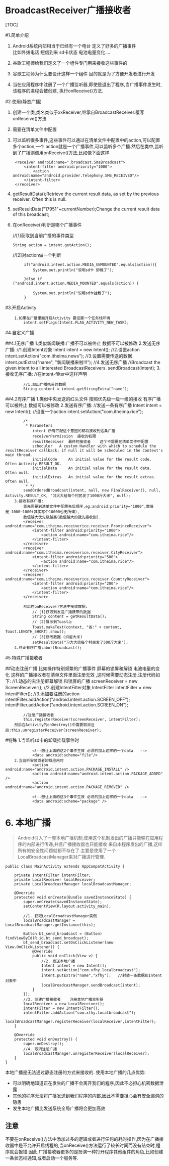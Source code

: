 # BroadcastReceiver广播接收者

[TOC]

#1.简单介绍

1. Android系统内部相当于已经有一个电台 定义了好多的广播事件  
比如外拨电话 短信到来 sd卡状态  电池电量变化....

2. 谷歌工程师给我们定义了一个组件专门用来接收这些事件的

3. 谷歌工程师为什么要设计这样一个组件  目的就是为了方便开发者进行开发 

4. 当在应用程序中注册了一个广播监听器,即使是退出了程序,当广播事件发生时,该程序的进程会被创建,
执行onReceive()方法.

#2.使用(静态广播)

1. 创建一个类,类名类似于xxReceiver,继承自BroadcastReceiver.覆写onReceive()方法

2. 需要在清单文件中配置

3. 可以监听很多事件,这些事件可以通过在清单文件中配置<intent-filter>中的action,可以配置多个action,一个
action就是一个广播事件,可以监听多个广播.然后在类中,监听到了广播则调用onReceive()方法,比如像下面这样

		<receiver android:name=".broadcast.SmsBroadcast">
            <intent-filter android:priority="1000">
                <action android:name="android.provider.Telephony.SMS_RECEIVED"/>
            </intent-filter>
	    </receiver>

4. getResultData();Retrieve the current result data, as set by the previous receiver. Often this is null.

5. setResultData("17951"+currentNumber);Change the current result data of this broadcast; 

6. 在onReceive()判断是哪个广播事件

   //[1]获取到当前广播的事件类型 

	`String action = intent.getAction();`

   //[2]对action做一个判断 

			if("android.intent.action.MEDIA_UNMOUNTED".equals(action)){
				System.out.println("说明sd卡 卸载了");
				
			}else if ("android.intent.action.MEDIA_MOUNTED".equals(action)) {
				
				System.out.println("说明sd卡挂载了");
			}

#3.开启Activity

		1.如果在广播里面开启Activity 要设置一个任务栈环境
			intent.setFlags(Intent.FLAG_ACTIVITY_NEW_TASK);	

#4.自定义广播

##4.1无序广播
		1.类似新闻联播:广播不可以被终止  数据不可以被修改 
		2.发送无序广播:
			//1.创建Intent对象
			Intent intent = new Intent();
			//2.设置action
			intent.setAction("com.itheima.news");
			//3.设置需要传送的数据
			intent.putExtra("name", "新闻联播来啦!!!");
			//4.发送无序广播
			//Broadcast the given intent to all interested BroadcastReceivers. 
			sendBroadcast(intent);
		3.接收无序广播:
			//在intent-filter中这样声明
			 <action android:name="com.itheima.news"/>

			//1.取出广播携带的数据
			String content = intent.getStringExtra("name");
		
##4.2有序广播
		1.类似中央发送的红头文件  按照优先级一级一级的接收 有序广播可以被终止 数据可以被修改 
		2.发送有序广播:
			//发送一条有序广播
			Intent intent = new Intent();
			//设置一个action
			intent.setAction("com.itheima.rice");
			
			/*
			 * Parameters
				intent 所有匹配这个意图的都将接收到这条广播
				receiverPermission 	接收的权限
				resultReceiver 	最终的接收者    这个不需要在清单文件中配置
				scheduler 	A custom Handler with which to schedule the resultReceiver callback; if null it will be scheduled in the Context's main thread.
				initialCode 	An initial value for the result code. Often Activity.RESULT_OK.
				initialData 	An initial value for the result data. Often null.
				initialExtras 	An initial value for the result extras. Often null.
			 * */
			sendOrderedBroadcast(intent, null, new FinalReceiver(), null, Activity.RESULT_OK, "习大大给每个村民发了1000斤大米", null);
		3.接收有序广播:
			首先需要到清单文件中配置先后顺序,eg:android:priority="1000",数值是-1000~1000(其实写个10000也无所谓),
			数值越大优先级越高(数值越大的就先接收到).
			<receiver android:name="com.itheima.receiverice.receiver.ProvinceReceiver">
	            <intent-filter android:priority="1000">
	                <action android:name="com.itheima.rice"/>
	            </intent-filter>
	        </receiver>
	        <receiver android:name="com.itheima.receiverice.receiver.CityReceiver">
	            <intent-filter android:priority="500">
	                <action android:name="com.itheima.rice"/>
	            </intent-filter>
	        </receiver>
	        <receiver android:name="com.itheima.receiverice.receiver.CountryReceiver">
	            <intent-filter android:priority="200">
	                <action android:name="com.itheima.rice"/>
	            </intent-filter>
	        </receiver>
			
			然后在onReceive()方法中接收数据:
				// [1]获取到发送广播携带的数据
				String content = getResultData();
				// [2]展示到Toast上
				Toast.makeText(context, "省:" + content, Toast.LENGTH_SHORT).show();
				// [3]修改数据 (扣留大米)
				setResultData("习大大给每个村民发了500斤大米");
	    4.终止有序广播:abortBroadcast();

#5.特殊广播接收者

##动态注册广播
		比如操作特别频繁的广播事件 屏幕的锁屏和解锁 电池电量的变化 这样的广播接收者在清单文件里面注册无效
		,这时候需要动态注册.注册代码如下:
			//1.动态的去注册屏幕解锁 和锁屏的广播
			screenReceiver = new ScreenReceiver();
			//2.创建IntentFilter对象
			IntentFilter intentFilter = new IntentFilter();
			//3.添加要注册的action
			intentFilter.addAction("android.intent.action.SCREEN_OFF");
			intentFilter.addAction("android.intent.action.SCREEN_ON");
			
			//注册广播接收者
			this.registerReceiver(screenReceiver, intentFilter);
		然后在Activity的onDestroy()中需要取消注册:this.unregisterReceiver(screenReceiver);

#特殊
		1.当监听sd卡的卸载挂载事件时
			    <action android:name="android.intent.action.MEDIA_MOUNTED" />
                <action android:name="android.intent.action.MEDIA_UNMOUNTED" />
                
                <!--想让上面的这2个事件生效 必须的加上这样的一个data   -->
                <data android:scheme="file"/>
		2.当监听安装或者卸载应用时
				<action android:name="android.intent.action.PACKAGE_INSTALL" />
                <action android:name="android.intent.action.PACKAGE_ADDED" />
                <action android:name="android.intent.action.PACKAGE_REMOVED" />

				<!--想让上面的这3个事件生效 必须的加上这样的一个data   -->
                <data android:scheme="package" />


# 6. 本地广播
> Android引入了一套本地广播机制,使用这个机制发出的广播只能够在应用程序的内部进行传递,并且广播接收器也只能接收
来自本程序发出的广播,这样所有的安全性问题就都不存在了.主要是使用了一个LocalBroadcastManager来对广播进行管理.

	public class MainActivity extends AppCompatActivity {

	    private IntentFilter intentFilter;
	    private LocalReceiver localReceiver;
	    private LocalBroadcastManager localBroadcastManager;
	
	    @Override
	    protected void onCreate(Bundle savedInstanceState) {
	        super.onCreate(savedInstanceState);
	        setContentView(R.layout.activity_main);
	
	        //1. 获取LocalBroadcastManager实例
	        localBroadcastManager = LocalBroadcastManager.getInstance(this);
	
	        Button bt_send_broadcast = (Button) findViewById(R.id.bt_send_broadcast);
	        bt_send_broadcast.setOnClickListener(new View.OnClickListener() {
	            @Override
	            public void onClick(View v) {
	                //2. 发送本地广播
	                Intent intent = new Intent();
	                intent.setAction("com.xfhy.localbroadcast");
	                intent.putExtra("name","xfhy");   //封装一条数据到Intent对象中
	                localBroadcastManager.sendBroadcast(intent);
	            }
	        });
	        //3. 创建广播接收者    注册本地广播监听器
	        localReceiver = new LocalReceiver();
	        intentFilter = new IntentFilter();
	        intentFilter.addAction("com.xfhy.localbroadcast");
	        localBroadcastManager.registerReceiver(localReceiver,intentFilter);
	    }
	
	    @Override
	    protected void onDestroy() {
	        super.onDestroy();
	        //4. 取消注册广播
	        localBroadcastManager.unregisterReceiver(localReceiver);
	    }
	}

本地广播是无法通过静态注册的方式来接收的.
使用本地广播的几点优势:

- 可以明确地知道正在发生的广播不会离开我们的程序,因此不必担心机密数据泄露
- 其他的程序无法将广播发送到我们程序的内部,因此不需要担心会有安全漏洞的隐患
- 发生本地广播比发送系统全局广播将会更加高效



## 注意
不要在onReceive()方法中添加过多的逻辑或者进行任何的耗时操作,因为在广播接收器中是不允许开启线程的,当onReceive()方法运行了较长时间而没有结束时,程序就会报错.因此,广播接收器更多的是扮演一种打开程序其他组件的角色,比如创建一条状态栏通知,或者启动一个服务等.